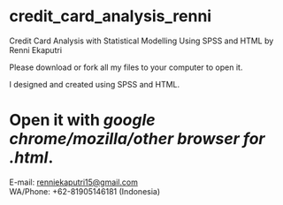 # credit_card_analysis_renni
Credit Card Analysis with Statistical Modelling Using SPSS and HTML by Renni Ekaputri


Please download or fork all my files to your computer to open it.</br>

I designed and created using SPSS and HTML.


# Open it with *google chrome/mozilla/other browser* *for* *.html*.




E-mail: renniekaputri15@gmail.com </br>
WA/Phone: +62-81905146181 (Indonesia)
